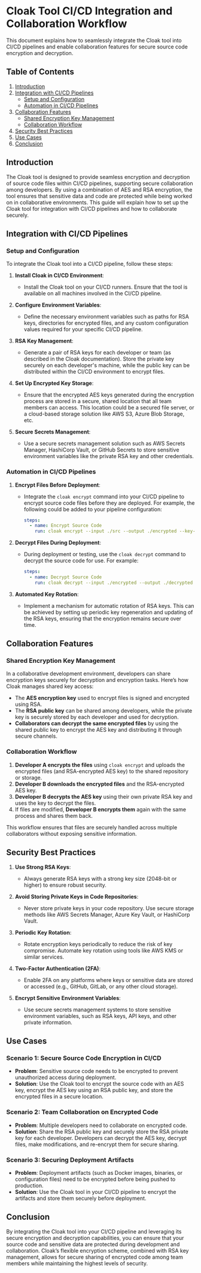# Cloak Tool CI/CD Integration and Collaboration Workflow

This document explains how to seamlessly integrate the Cloak tool into CI/CD pipelines and enable collaboration features for secure source code encryption and decryption.

## Table of Contents

1. [Introduction](#introduction)
2. [Integration with CI/CD Pipelines](#integration-with-cicd-pipelines)
   - [Setup and Configuration](#setup-and-configuration)
   - [Automation in CI/CD Pipelines](#automation-in-cicd-pipelines)
3. [Collaboration Features](#collaboration-features)
   - [Shared Encryption Key Management](#shared-encryption-key-management)
   - [Collaboration Workflow](#collaboration-workflow)
4. [Security Best Practices](#security-best-practices)
5. [Use Cases](#use-cases)
6. [Conclusion](#conclusion)

## Introduction

The Cloak tool is designed to provide seamless encryption and decryption of source code files within CI/CD pipelines, supporting secure collaboration among developers. By using a combination of AES and RSA encryption, the tool ensures that sensitive data and code are protected while being worked on in collaborative environments. This guide will explain how to set up the Cloak tool for integration with CI/CD pipelines and how to collaborate securely.

## Integration with CI/CD Pipelines

### Setup and Configuration

To integrate the Cloak tool into a CI/CD pipeline, follow these steps:

1. **Install Cloak in CI/CD Environment**:
   - Install the Cloak tool on your CI/CD runners. Ensure that the tool is available on all machines involved in the CI/CD pipeline.

2. **Configure Environment Variables**:
   - Define the necessary environment variables such as paths for RSA keys, directories for encrypted files, and any custom configuration values required for your specific CI/CD pipeline.

3. **RSA Key Management**:
   - Generate a pair of RSA keys for each developer or team (as described in the Cloak documentation). Store the private key securely on each developer's machine, while the public key can be distributed within the CI/CD environment to encrypt files.
   
4. **Set Up Encrypted Key Storage**:
   - Ensure that the encrypted AES keys generated during the encryption process are stored in a secure, shared location that all team members can access. This location could be a secured file server, or a cloud-based storage solution like AWS S3, Azure Blob Storage, etc.

5. **Secure Secrets Management**:
   - Use a secure secrets management solution such as AWS Secrets Manager, HashiCorp Vault, or GitHub Secrets to store sensitive environment variables like the private RSA key and other credentials.

### Automation in CI/CD Pipelines

1. **Encrypt Files Before Deployment**:
   - Integrate the `cloak encrypt` command into your CI/CD pipeline to encrypt source code files before they are deployed. For example, the following could be added to your pipeline configuration:

     ```yaml
     steps:
       - name: Encrypt Source Code
         run: cloak encrypt --input ./src --output ./encrypted --key-file ./path/to/public_key
     ```

2. **Decrypt Files During Deployment**:
   - During deployment or testing, use the `cloak decrypt` command to decrypt the source code for use. For example:

     ```yaml
     steps:
       - name: Decrypt Source Code
         run: cloak decrypt --input ./encrypted --output ./decrypted --key-file ./path/to/private_key
     ```

3. **Automated Key Rotation**:
   - Implement a mechanism for automatic rotation of RSA keys. This can be achieved by setting up periodic key regeneration and updating of the RSA keys, ensuring that the encryption remains secure over time.

## Collaboration Features

### Shared Encryption Key Management

In a collaborative development environment, developers can share encryption keys securely for decryption and encryption tasks. Here’s how Cloak manages shared key access:

- The **AES encryption key** used to encrypt files is signed and encrypted using RSA. 
- The **RSA public key** can be shared among developers, while the private key is securely stored by each developer and used for decryption.
- **Collaborators can decrypt the same encrypted files** by using the shared public key to encrypt the AES key and distributing it through secure channels.

### Collaboration Workflow

1. **Developer A encrypts the files** using `cloak encrypt` and uploads the encrypted files (and RSA-encrypted AES key) to the shared repository or storage.
2. **Developer B downloads the encrypted files** and the RSA-encrypted AES key.
3. **Developer B decrypts the AES key** using their own private RSA key and uses the key to decrypt the files.
4. If files are modified, **Developer B encrypts them** again with the same process and shares them back.

This workflow ensures that files are securely handled across multiple collaborators without exposing sensitive information.

## Security Best Practices

1. **Use Strong RSA Keys**:
   - Always generate RSA keys with a strong key size (2048-bit or higher) to ensure robust security.

2. **Avoid Storing Private Keys in Code Repositories**:
   - Never store private keys in your code repository. Use secure storage methods like AWS Secrets Manager, Azure Key Vault, or HashiCorp Vault.

3. **Periodic Key Rotation**:
   - Rotate encryption keys periodically to reduce the risk of key compromise. Automate key rotation using tools like AWS KMS or similar services.

4. **Two-Factor Authentication (2FA)**:
   - Enable 2FA on any platforms where keys or sensitive data are stored or accessed (e.g., GitHub, GitLab, or any other cloud storage).

5. **Encrypt Sensitive Environment Variables**:
   - Use secure secrets management systems to store sensitive environment variables, such as RSA keys, API keys, and other private information.

## Use Cases

### Scenario 1: Secure Source Code Encryption in CI/CD
   - **Problem**: Sensitive source code needs to be encrypted to prevent unauthorized access during deployment.
   - **Solution**: Use the Cloak tool to encrypt the source code with an AES key, encrypt the AES key using an RSA public key, and store the encrypted files in a secure location.

### Scenario 2: Team Collaboration on Encrypted Code
   - **Problem**: Multiple developers need to collaborate on encrypted code.
   - **Solution**: Share the RSA public key and securely store the RSA private key for each developer. Developers can decrypt the AES key, decrypt files, make modifications, and re-encrypt them for secure sharing.

### Scenario 3: Securing Deployment Artifacts
   - **Problem**: Deployment artifacts (such as Docker images, binaries, or configuration files) need to be encrypted before being pushed to production.
   - **Solution**: Use the Cloak tool in your CI/CD pipeline to encrypt the artifacts and store them securely before deployment.

## Conclusion

By integrating the Cloak tool into your CI/CD pipeline and leveraging its secure encryption and decryption capabilities, you can ensure that your source code and sensitive data are protected during development and collaboration. Cloak’s flexible encryption scheme, combined with RSA key management, allows for secure sharing of encrypted code among team members while maintaining the highest levels of security.
